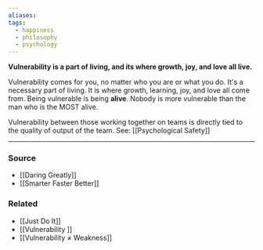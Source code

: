 ```yaml
---
aliases: 
tags:
  - happiness
  - philosophy
  - psychology
---
```

**Vulnerability is a part of living, and its where growth, joy, and love all live.**

Vulnerability comes for you, no matter who you are or what you do. It's a necessary part of living. It is where growth, learning, joy, and love all come from. Being vulnerable is being **alive**. Nobody is more vulnerable than the man who is the MOST alive.

Vulnerability between those working together on teams is directly tied to the quality of output of the team. See: [[Psychological Safety]] 

---

### Source
- [[Daring Greatly]]
- [[Smarter Faster Better]]

### Related
- [[Just Do It]] 
- [[Vulnerability ]] 
- [[Vulnerability ≠ Weakness]]